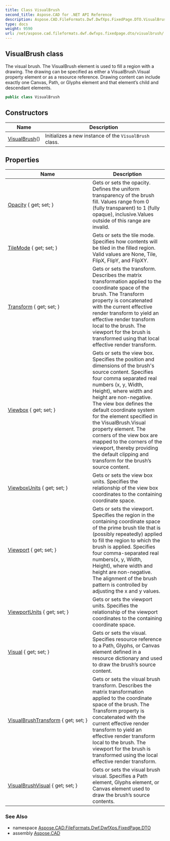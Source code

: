 ```yaml
---
title: Class VisualBrush
second_title: Aspose.CAD for .NET API Reference
description: Aspose.CAD.FileFormats.Dwf.DwfXps.FixedPage.DTO.VisualBrush class. The visual brush. The VisualBrush element is used to fill a region with a drawing. The drawing can be specified as either a VisualBrush.Visual property element or as a resource reference. Drawing content can include exactly one Canvas Path or Glyphs element and that elements child and descendant elements
type: docs
weight: 9590
url: /net/aspose.cad.fileformats.dwf.dwfxps.fixedpage.dto/visualbrush/
---
```

## VisualBrush class

The visual brush. The VisualBrush element is used to fill a region with a drawing. The drawing can be specified as either a VisualBrush.Visual property element or as a resource reference. Drawing content can include exactly one Canvas, Path, or Glyphs element and that element’s child and descendant elements.

```csharp
public class VisualBrush
```

## Constructors

| Name | Description |
| --- | --- |
| [VisualBrush](visualbrush/)() | Initializes a new instance of the `VisualBrush` class. |

## Properties

| Name | Description |
| --- | --- |
| [Opacity](../../aspose.cad.fileformats.dwf.dwfxps.fixedpage.dto/visualbrush/opacity/) { get; set; } | Gets or sets the opacity. Defines the uniform transparency of the brush fill. Values range from 0 (fully transparent) to 1 (fully opaque), inclusive.Values outside of this range are invalid. |
| [TileMode](../../aspose.cad.fileformats.dwf.dwfxps.fixedpage.dto/visualbrush/tilemode/) { get; set; } | Gets or sets the tile mode. Specifies how contents will be tiled in the filled region. Valid values are None, Tile, FlipX, FlipY, and FlipXY. |
| [Transform](../../aspose.cad.fileformats.dwf.dwfxps.fixedpage.dto/visualbrush/transform/) { get; set; } | Gets or sets the transform. Describes the matrix transformation applied to the coordinate space of the brush. The Transform property is concatenated with the current effective render transform to yield an effective render transform local to the brush. The viewport for the brush is transformed using that local effective render transform. |
| [Viewbox](../../aspose.cad.fileformats.dwf.dwfxps.fixedpage.dto/visualbrush/viewbox/) { get; set; } | Gets or sets the view box. Specifies the position and dimensions of the brush's source content. Specifies four comma separated real numbers (x, y, Width, Height), where width and height are non-negative. The view box defines the default coordinate system for the element specified in the VisualBrush.Visual property element. The corners of the view box are mapped to the corners of the viewport, thereby providing the default clipping and transform for the brush’s source content. |
| [ViewboxUnits](../../aspose.cad.fileformats.dwf.dwfxps.fixedpage.dto/visualbrush/viewboxunits/) { get; set; } | Gets or sets the view box units. Specifies the relationship of the view box coordinates to the containing coordinate space. |
| [Viewport](../../aspose.cad.fileformats.dwf.dwfxps.fixedpage.dto/visualbrush/viewport/) { get; set; } | Gets or sets the viewport. Specifies the region in the containing coordinate space of the prime brush tile that is (possibly repeatedly) applied to fill the region to which the brush is applied. Specifies four comma-separated real numbers(x, y, Width, Height), where width and height are non-negative. The alignment of the brush pattern is controlled by adjusting the x and y values. |
| [ViewportUnits](../../aspose.cad.fileformats.dwf.dwfxps.fixedpage.dto/visualbrush/viewportunits/) { get; set; } | Gets or sets the viewport units. Specifies the relationship of the viewport coordinates to the containing coordinate space. |
| [Visual](../../aspose.cad.fileformats.dwf.dwfxps.fixedpage.dto/visualbrush/visual/) { get; set; } | Gets or sets the visual. Specifies resource reference to a Path, Glyphs, or Canvas element defined in a resource dictionary and used to draw the brush’s source content. |
| [VisualBrushTransform](../../aspose.cad.fileformats.dwf.dwfxps.fixedpage.dto/visualbrush/visualbrushtransform/) { get; set; } | Gets or sets the visual brush transform. Describes the matrix transformation applied to the coordinate space of the brush. The Transform property is concatenated with the current effective render transform to yield an effective render transform local to the brush. The viewport for the brush is transformed using the local effective render transform. |
| [VisualBrushVisual](../../aspose.cad.fileformats.dwf.dwfxps.fixedpage.dto/visualbrush/visualbrushvisual/) { get; set; } | Gets or sets the visual brush visual. Specifies a Path element, Glyphs element, or Canvas element used to draw the brush’s source contents. |

### See Also

* namespace [Aspose.CAD.FileFormats.Dwf.DwfXps.FixedPage.DTO](../../aspose.cad.fileformats.dwf.dwfxps.fixedpage.dto/)
* assembly [Aspose.CAD](../../)


